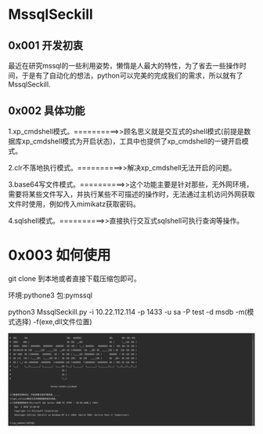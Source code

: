 # MssqlSeckill
## 0x001 开发初衷

最近在研究mssql的一些利用姿势，懒惰是人最大的特性，为了省去一些操作时间，于是有了自动化的想法，python可以完美的完成我们的需求，所以就有了MssqlSeckill.

## 0x002 具体功能

1.xp_cmdshell模式。==========>>顾名思义就是交互式的shell模式(前提是数据库xp_cmdshell模式为开启状态)，工具中也提供了xp_cmdshell的一键开启模式。

2.clr不落地执行模式。==========>>解决xp_cmdshell无法开启的问题。

3.base64写文件模式。==========>>这个功能主要是针对那些，无外网环境，需要将某些文件写入，并执行某些不可描述的操作时，无法通过主机访问外网获取文件时使用，例如传入mimikatz获取密码。

4.sqlshell模式。==========>>直接执行交互式sqlshell可执行查询等操作。

# 0x003 如何使用

git clone 到本地或者直接下载压缩包即可。

环境:pythone3 
包:pymssql

python3 MssqlSeckill.py -i 10.22.112.114 -p 1433 -u sa -P test -d msdb -m(模式选择) -f(exe,dll文件位置)

![](img/1577254064818.jpg)




